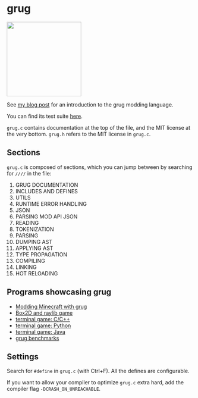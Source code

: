 # grug

<img src="https://github.com/user-attachments/assets/030798b8-88bb-4c45-ba42-b79bb1b1e12c" width=200 />

See [my blog post](https://mynameistrez.github.io/2024/02/29/creating-the-perfect-modding-language.html) for an introduction to the grug modding language.

You can find its test suite [here](https://github.com/MyNameIsTrez/grug-tests).

`grug.c` contains documentation at the top of the file, and the MIT license at the very bottom. `grug.h` refers to the MIT license in `grug.c`.

## Sections

`grug.c` is composed of sections, which you can jump between by searching for `////` in the file:

1. GRUG DOCUMENTATION
2. INCLUDES AND DEFINES
3. UTILS
4. RUNTIME ERROR HANDLING
5. JSON
6. PARSING MOD API JSON
7. READING
8. TOKENIZATION
9. PARSING
10. DUMPING AST
11. APPLYING AST
12. TYPE PROPAGATION
13. COMPILING
14. LINKING
15. HOT RELOADING

## Programs showcasing grug

- [Modding Minecraft with grug](https://github.com/MyNameIsTrez/grug-toys)
- [Box2D and raylib game](https://github.com/MyNameIsTrez/grug-box2d-and-raylib-game)
- [terminal game: C/C++](https://github.com/MyNameIsTrez/grug-terminal-game-c-cpp)
- [terminal game: Python](https://github.com/MyNameIsTrez/grug-terminal-game-python)
- [terminal game: Java](https://github.com/MyNameIsTrez/grug-terminal-game-java)
- [grug benchmarks](https://github.com/MyNameIsTrez/grug-benchmarks)

## Settings

Search for `#define` in `grug.c` (with Ctrl+F). All the defines are configurable.

If you want to allow your compiler to optimize `grug.c` extra hard, add the compiler flag `-DCRASH_ON_UNREACHABLE`.
